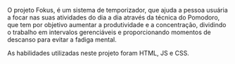 O projeto Fokus, é um sistema de temporizador, que ajuda a pessoa usuária a focar nas suas atividades do dia a dia através da técnica do Pomodoro, que tem por objetivo aumentar a produtividade e a concentração, dividindo o trabalho em intervalos gerenciáveis e proporcionando momentos de descanso para evitar a fadiga mental.

As habilidades utilizadas neste projeto foram HTML, JS e CSS.
